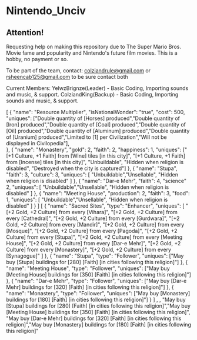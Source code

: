 # Nintendo_Unciv
## Attention!
Requesting help on making this repository due to The Super Mario Bros. Movie fame and popularity and Nintendo's future film movies. This is a hobby, no payment or so.

To be part of the team, contact: colziandrule@gmail.com or rsheencab125@gmail.com to be sure contact both

Current Members:
YelwzBrignze(Leader) - Basic Coding, Importing sounds and music, & support.
ColziandKing(Backup) - Basic Coding, Importing sounds and music, & support.

[
  {
        "name": "Resource Multiplier",
        "isNationalWonder": "true",
        "cost": 500,
        "uniques": ["Double quantity of [Horses] produced","Double quantity of [Iron] produced","Double quantity of [Coal] produced","Double quantity of [Oil] produced","Double quantity of [Aluminum] produced","Double quantity of [Uranium] produced","Limited to [1] per Civilization","Will not be displayed in Civilopedia"],     
    },
  {
		"name": "Monastery",
		"gold": 2,
		"faith": 2,
    "happiness": 1,
		"uniques": ["[+1 Culture, +1 Faith] from [Wine] tiles [in this city]",
			"[+1 Culture, +1 Faith] from [Incense] tiles [in this city]",
			"Unbuildable", "Hidden when religion is disabled", "Destroyed when the city is captured"]
	},
  {
        "name": "Stupa",
        "faith": 3,
        "culture": 3,
        "uniques": [
            "Unbuildable","Unsellable",
            "Hidden when religion is disabled"
        ]
    },
    {
        "name": "Dar-e Mehr",
        "faith": 4,
        "science" 2,
        "uniques": [
            "Unbuildable","Unsellable",
            "Hidden when religion is disabled"
        ]
    },
    {
        "name": "Meeting House",
        "production": 2,
        "faith": 3,
        "food": 1,
        "uniques": [
            "Unbuildable","Unsellable",
            "Hidden when religion is disabled"
        ]
    }
]
[
        {
        "name": "Sacred Sites",
        "type": "Enhancer",
        "uniques": [
            "[+2 Gold, +2 Culture] from every [Vihara]",
            "[+2 Gold, +2 Culture] from every [Cathedral]",
            "[+2 Gold, +2 Culture] from every [Gurdwara]",
            "[+2 Gold, +2 Culture] from every [Mandir]",
            "[+2 Gold, +2 Culture] from every [Mosque]",
            "[+2 Gold, +2 Culture] from every [Pagoda]",
          "[+2 Gold, +2 Culture] from every [Stupa]",
            "[+2 Gold, +2 Culture] from every [Meeting House]",
            "[+2 Gold, +2 Culture] from every [Dar-e Mehr]",
            "[+2 Gold, +2 Culture] from every [Monastery]",
            "[+2 Gold, +2 Culture] from every [Synagogue]"
        ]
    },
  {
        "name": "Stupa",
        "type": "Follower",
        "uniques": ["May buy [Stupa] buildings for [280] [Faith] [in cities following this religion]"]
    },
  {
        "name": "Meeting House",
        "type": "Follower",
        "uniques": ["May buy [Meeting House] buildings for [350] [Faith] [in cities following this religion]"]
    },
{
        "name": "Dar-e Mehr",
        "type": "Follower",
        "uniques": ["May buy [Dar-e Mehr] buildings for [320] [Faith] [in cities following this religion]"]
    },
  {
        "name": "Monastery",
        "type": "Follower",
        "uniques": ["May buy [Monastery] buildings for [180] [Faith] [in cities following this religion]"]
    }
]
,
          ,
		"May buy [Stupa] buildings for [280] [Faith] [in cities following this religion]","May buy [Meeting House] buildings for [350] [Faith] [in cities following this religion]",
		"May buy [Dar-e Mehr] buildings for [320] [Faith] [in cities following this religion]","May buy [Monastery] buildings for [180] [Faith] [in cities following this religion]"
